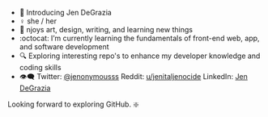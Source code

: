- 🌈 Introducing Jen DeGrazia
- ♀️ she / her
- 🎨 njoys art, design, writing, and learning new things
- :octocat: I’m currently learning the fundamentals of front-end web, app, and software development 
- 🔍 Exploring interesting repo's to enhance my developer knowledge and coding skills
- 👁️‍🗨️ Twitter: [@jenonymousss](https://twitter.com/jenonymousss) Reddit: [u/jenitaljenocide](https://www.reddit.com/user/jenitaljenocide/) LinkedIn: [Jen DeGrazia](https://www.linkedin.com/in/jendegrazia)

Looking forward to exploring GitHub. ❇️


<!---
jenonymous-dev/jenonymous-dev is a ✨ special ✨ repository because its `README.md` (this file) appears on your GitHub profile.
You can click the Preview link to take a look at your changes.
--->

